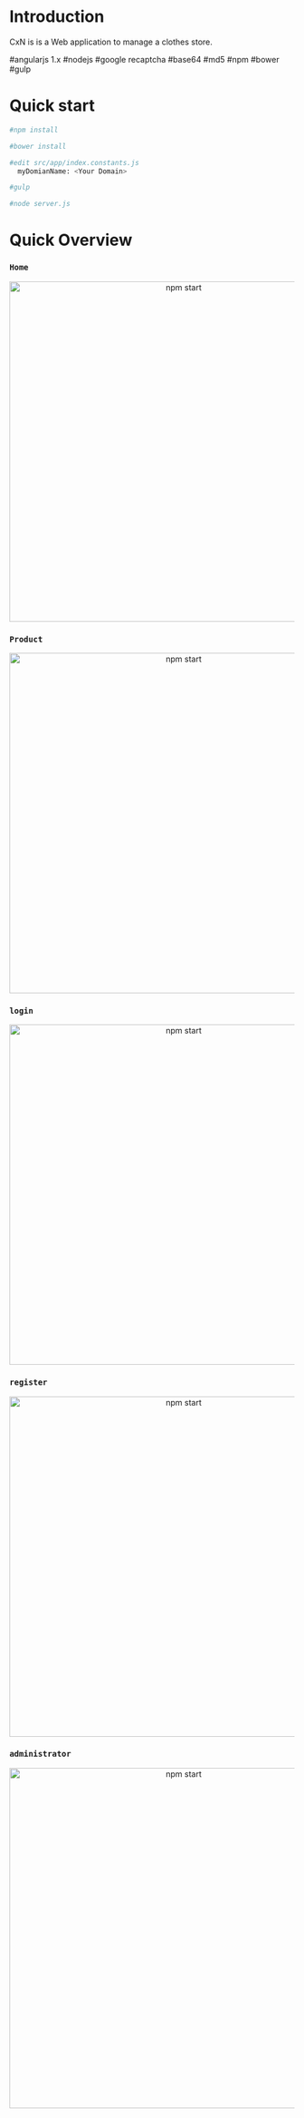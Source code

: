 # Introduction 
CxN is  is a Web application to manage a clothes store.

#angularjs 1.x #nodejs #google recaptcha #base64 #md5 #npm #bower #gulp

# Quick start
```sh
#npm install 
```
```sh
#bower install
```
```sh
#edit src/app/index.constants.js  
  myDomianName: <Your Domain>
```
```sh
#gulp
```
```sh
#node server.js
```
# Quick Overview
### `Home`
<p align='center'>
<img src='https://s3.hicloud.net.tw/jerry/dontouch/public/cxn/index.jpg' width='600' alt='npm start'>
</p>

### `Product`
<p align='center'>
<img src='https://s3.hicloud.net.tw/jerry/dontouch/public/cxn/product.jpg' width='600' alt='npm start'>
</p>

### `login`
<p align='center'>
<img src='https://s3.hicloud.net.tw/jerry/dontouch/public/cxn/login.jpg' width='600' alt='npm start'>
</p>

### `register`
<p align='center'>
<img src='https://s3.hicloud.net.tw/jerry/dontouch/public/cxn/register.jpg' width='600' alt='npm start'>
</p>

### `administrator`
<p align='center'>
<img src='https://s3.hicloud.net.tw/jerry/dontouch/public/cxn/administrator.jpg' width='600' alt='npm start'>
</p>
